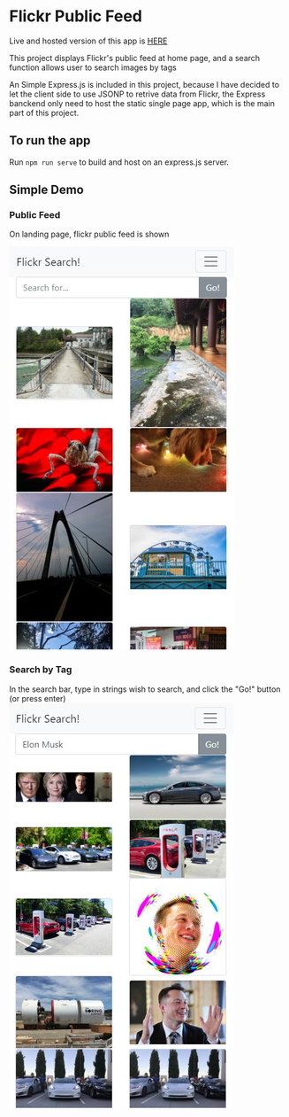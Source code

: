# Flickr Public Feed

Live and hosted version of this app is [HERE](https://flickr-search-a8da6.firebaseapp.com/)

This project displays Flickr's public feed at home page, and a search function allows user to search images by tags

An Simple Express.js is included in this project, because I have decided to let the client side to use JSONP to retrive data from Flickr, the Express banckend only need to host the static single page app, which is the main part of this project. 

## To run the app

Run `npm run serve` to build and host on an express.js server.

## Simple Demo

### Public Feed

On landing page, flickr public feed is shown

![home page img](https://github.com/DexterHuang/FlickrPublicFeed-Frontend/blob/master/Demo%20Images/HomePage.jpg?raw=true)

### Search by Tag

In the search bar, type in strings wish to search, and click the "Go!" button (or press enter)
![search img](https://github.com/DexterHuang/FlickrPublicFeed-Frontend/blob/master/Demo%20Images/Search.jpg?raw=true)

